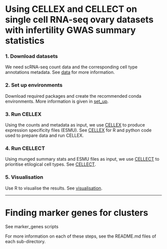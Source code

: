 # Using CELLEX and CELLECT on single cell RNA-seq ovary datasets with infertility GWAS summary statistics
### 1. Download datasets
We need scRNA-seq count data and the corresponding cell type annotations metadata. See [data](https://github.com/melparker101/p50/tree/main/datasets) for more information.
### 2. Set up environments
Download required packages and create the recommended conda environments. More information is given in [set_up](https://github.com/melparker101/p50/tree/main/set_up).
### 3. Run CELLEX
Using the counts and metadata as input, we use [CELLEX](https://github.com/perslab/CELLEX) to produce expression specificity files (ESMU). See [CELLEX](https://github.com/melparker101/p50/tree/main/CELLEX) for R and python code used to prepare data and run CELLEX.
### 4. Run CELLECT
Using munged summary stats and ESMU files as input, we use [CELLECT](https://github.com/perslab/CELLECT/wiki/CELLECT-LDSC-Tutorial) to prioritise etilogical cell types. See [CELLECT](https://github.com/melparker101/p50/tree/main/CELLECT).
### 5. Visualisation
Use R to visualise the results. See [visualisation](https://github.com/melparker101/p50/tree/main/visualisation).

---

# Finding marker genes for clusters
See marker_genes scripts

For more information on each of these steps, see the README.md files of each sub-directory.
